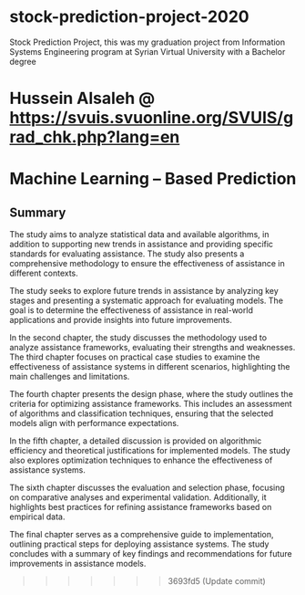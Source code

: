 # stock-prediction-project-2020
Stock Prediction Project, this was my graduation project from Information Systems Engineering program at Syrian Virtual University with a Bachelor degree

Hussein Alsaleh @ https://svuis.svuonline.org/SVUIS/grad_chk.php?lang=en
==========

# Machine Learning – Based Prediction

## Summary
The study aims to analyze statistical data and available algorithms, in addition to supporting new trends in assistance and providing specific standards for evaluating assistance. The study also presents a comprehensive methodology to ensure the effectiveness of assistance in different contexts.

The study seeks to explore future trends in assistance by analyzing key stages and presenting a systematic approach for evaluating models. The goal is to determine the effectiveness of assistance in real-world applications and provide insights into future improvements.

In the second chapter, the study discusses the methodology used to analyze assistance frameworks, evaluating their strengths and weaknesses. The third chapter focuses on practical case studies to examine the effectiveness of assistance systems in different scenarios, highlighting the main challenges and limitations.

The fourth chapter presents the design phase, where the study outlines the criteria for optimizing assistance frameworks. This includes an assessment of algorithms and classification techniques, ensuring that the selected models align with performance expectations.

In the fifth chapter, a detailed discussion is provided on algorithmic efficiency and theoretical justifications for implemented models. The study also explores optimization techniques to enhance the effectiveness of assistance systems.

The sixth chapter discusses the evaluation and selection phase, focusing on comparative analyses and experimental validation. Additionally, it highlights best practices for refining assistance frameworks based on empirical data.

The final chapter serves as a comprehensive guide to implementation, outlining practical steps for deploying assistance systems. The study concludes with a summary of key findings and recommendations for future improvements in assistance models.
>>>>>>> 3693fd5 (Update commit)
